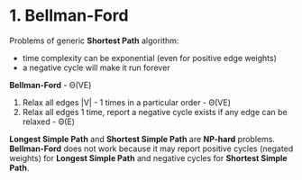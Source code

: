 # 1. Bellman-Ford
Problems of generic **Shortest Path** algorithm:
* time complexity can be exponential (even for positive edge weights)
* a negative cycle will make it run forever

**Bellman-Ford** - Θ(VE)
1. Relax all edges |V| - 1 times in a particular order - Θ(VE)
2. Relax all edges 1 time, report a negative cycle exists if any edge can be relaxed - Θ(E) 

**Longest Simple Path** and **Shortest Simple Path** are **NP-hard** problems.
**Bellman-Ford** does not work because it may report positive cycles (negated weights) for **Longest Simple Path** and negative cycles for **Shortest Simple Path**.

